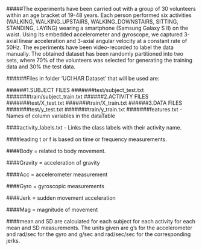 #####The experiments have been carried out with a group of 30 volunteers within an age bracket of 19-48 years. Each person performed six activities (WALKING, WALKING_UPSTAIRS, WALKING_DOWNSTAIRS, SITTING, STANDING, LAYING) wearing a smartphone (Samsung Galaxy S II) on the waist. Using its embedded accelerometer and gyroscope, we captured 3-axial linear acceleration and 3-axial angular velocity at a constant rate of 50Hz. The experiments have been video-recorded to label the data manually. The obtained dataset has been randomly partitioned into two sets, where 70% of the volunteers was selected for generating the training data and 30% the test data. 


######Files in folder ‘UCI HAR Dataset’ that will be used are:

######1.SUBJECT FILES
#######test/subject_test.txt
#######train/subject_train.txt
######2.ACTIVITY FILES
#######test/X_test.txt
#######train/X_train.txt
######3.DATA FILES
#######test/y_test.txt
#######train/y_train.txt
#######features.txt - Names of column variables in the dataTable

####activity_labels.txt - Links the class labels with their activity name.


####leading t or f is based on time or frequency measurements.

####Body = related to body movement.

####Gravity = acceleration of gravity

####Acc = accelerometer measurement

####Gyro = gyroscopic measurements

####Jerk = sudden movement acceleration

####Mag = magnitude of movement

####mean and SD are calculated for each subject for each activity for each mean and SD measurements. The units given are g’s for the accelerometer and rad/sec for the gyro and g/sec and rad/sec/sec for the corresponding jerks.
